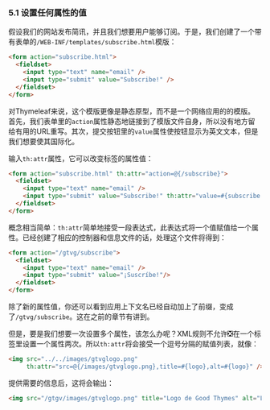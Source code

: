 ### 5.1 设置任何属性的值

假设我们的网站发布简讯，并且我们想要用户能够订阅。于是，我们创建了一个带有表单的`/WEB-INF/templates/subscribe.html`模版：
```html
<form action="subscribe.html">
  <fieldset>
    <input type="text" name="email" />
    <input type="submit" value="Subscribe!" />
  </fieldset>
</form>
```
对Thymeleaf来说，这个模版更像是静态原型，而不是一个网络应用的的模版。首先，我们表单里的`action`属性静态地链接到了模版文件自身，所以没有地方留给有用的URL重写。其次，提交按钮里的`value`属性使按钮显示为英文文本，但是我们想要使其国际化。

输入`th:attr`属性，它可以改变标签的属性值： 
```html
<form action="subscribe.html" th:attr="action=@{/subscribe}">
  <fieldset>
    <input type="text" name="email" />
    <input type="submit" value="Subscribe!" th:attr="value=#{subscribe.submit}"/>
  </fieldset>
</form>
```
概念相当简单：`th:attr`简单地接受一段表达式，此表达式将一个值赋值给一个属性。已经创建了相应的控制器和信息文件的话，处理这个文件将得到：
```html
<form action="/gtvg/subscribe">
  <fieldset>
    <input type="text" name="email" />
    <input type="submit" value="¡Suscríbe!"/>
  </fieldset>
</form>
```
除了新的属性值，你还可以看到应用上下文名已经自动加上了前缀，变成了`/gtvg/subscribe`。这在之前的章节有讲到。

但是，要是我们想要一次设置多个属性，该怎么办呢？XML规则不允许❎在一个标签里设置一个属性两次。所以`th:attr`将会接受一个逗号分隔的赋值列表，就像：
```html
<img src="../../images/gtvglogo.png" 
     th:attr="src=@{/images/gtvglogo.png},title=#{logo},alt=#{logo}" />
```
提供需要的信息后，这将会输出：
```html
<img src="/gtgv/images/gtvglogo.png" title="Logo de Good Thymes" alt="Logo de Good Thymes" />
```